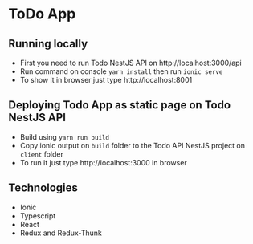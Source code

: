 # ToDo App

## Running locally

- First you need to run Todo NestJS API on http://localhost:3000/api
- Run command on console `yarn install` then run `ionic serve`
- To show it in browser just type http://localhost:8001 

## Deploying Todo App as static page on Todo NestJS API

- Build using `yarn run build`
- Copy ionic output on `build` folder to the Todo API NestJS project on `client` folder
- To run it just type http://localhost:3000 in browser

## Technologies

- Ionic
- Typescript
- React
- Redux and Redux-Thunk

